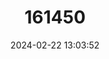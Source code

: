 ---
title: "161450"
category: "Parmaturus lanatus"
draft: false
date: 2024-02-22 13:03:52
languages:
  French: ["Holbiche Laineuse"]
  English: ["Velvet Catshark"]
---
